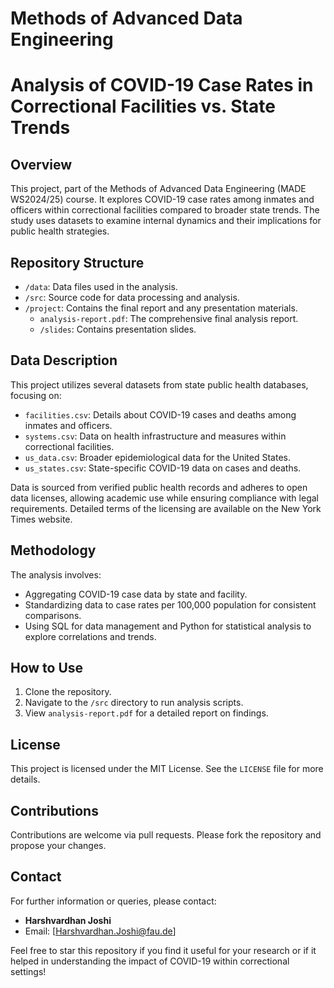 # Methods of Advanced Data Engineering 

# Analysis of COVID-19 Case Rates in Correctional Facilities vs. State Trends

## Overview
This project, part of the Methods of Advanced Data Engineering (MADE WS2024/25) course. It explores COVID-19 case rates among inmates and officers within correctional facilities compared to broader state trends. 
The study uses datasets to examine internal dynamics and their implications for public health strategies.

## Repository Structure
- `/data`: Data files used in the analysis.
- `/src`: Source code for data processing and analysis.
- `/project`: Contains the final report and any presentation materials.
  - `analysis-report.pdf`: The comprehensive final analysis report.
  - `/slides`: Contains presentation slides.

## Data Description
This project utilizes several datasets from state public health databases, focusing on:
- `facilities.csv`: Details about COVID-19 cases and deaths among inmates and officers.
- `systems.csv`: Data on health infrastructure and measures within correctional facilities.
- `us_data.csv`: Broader epidemiological data for the United States.
- `us_states.csv`: State-specific COVID-19 data on cases and deaths.

Data is sourced from verified public health records and adheres to open data licenses, allowing academic use while ensuring compliance with legal requirements. Detailed terms of the licensing are available on the New York Times website.

## Methodology
The analysis involves:
- Aggregating COVID-19 case data by state and facility.
- Standardizing data to case rates per 100,000 population for consistent comparisons.
- Using SQL for data management and Python for statistical analysis to explore correlations and trends.

## How to Use
1. Clone the repository.
2. Navigate to the `/src` directory to run analysis scripts.
3. View `analysis-report.pdf` for a detailed report on findings.

## License
This project is licensed under the MIT License. See the `LICENSE` file for more details.

## Contributions
Contributions are welcome via pull requests. Please fork the repository and propose your changes.

## Contact
For further information or queries, please contact:
- **Harshvardhan Joshi**
- Email: [Harshvardhan.Joshi@fau.de]

Feel free to star this repository if you find it useful for your research or if it helped in understanding the impact of COVID-19 within correctional settings!
